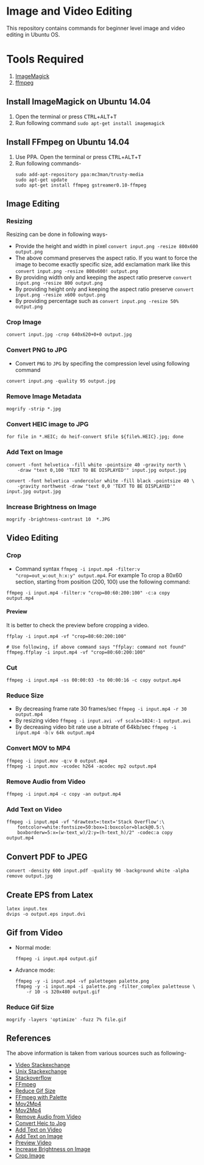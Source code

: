 # Image and Video Editing
This repository contains commands for beginner level image and video editing in Ubuntu OS.

# Tools Required
1. [ImageMagick](https://www.imagemagick.org/)
1. [ffmpeg](https://www.ffmpeg.org/)

## Install ImageMagick on Ubuntu 14.04
1. Open the terminal or press <kbd>CTRL</kbd>+<kbd>ALT</kbd>+<kbd>T</kbd>
1. Run following command `sudo apt-get install imagemagick`

## Install FFmpeg on Ubuntu 14.04
1. Use PPA. Open the terminal or press <kbd>CTRL</kbd>+<kbd>ALT</kbd>+<kbd>T</kbd>
1. Run following commands-
    ```console
    sudo add-apt-repository ppa:mc3man/trusty-media
    sudo apt-get update
    sudo apt-get install ffmpeg gstreamer0.10-ffmpeg
    ```

## Image Editing
### Resizing
Resizing can be done in following ways-
* Provide the height and width in pixel `convert input.png -resize 800x600 output.png`
* The above command preserves the aspect ratio. If you want to force the image to become exactly specific size, add exclamation mark like this `convert input.png -resize 800x600! output.png`
* By providing width only and keeping the aspect ratio preserve `convert input.png -resize 800 output.png`
* By providing height only and keeping the aspect ratio preserve `convert input.png -resize x600 output.png`
* By providing percentage such as `convert input.png -resize 50% output.png`

### Crop Image
```console
convert input.jpg -crop 640x620+0+0 output.jpg
```

### Convert PNG to JPG
* Convert `PNG` to `JPG` by specifing the compression level using following command
```console
convert input.png -quality 95 output.jpg
```

### Remove Image Metadata
```console
mogrify -strip *.jpg
```

### Convert HEIC image to JPG
```console
for file in *.HEIC; do heif-convert $file ${file%.HEIC}.jpg; done
```

### Add Text on Image
```console
convert -font helvetica -fill white -pointsize 40 -gravity north \
    -draw "text 0,100 'TEXT TO BE DISPLAYED'" input.jpg output.jpg

convert -font helvetica -undercolor white -fill black -pointsize 40 \
    -gravity northwest -draw "text 0,0 'TEXT TO BE DISPLAYED'" input.jpg output.jpg
```

### Increase Brightness on Image
```console
mogrify -brightness-contrast 10  *.JPG
```

## Video Editing
### Crop
* Command syntax `ffmpeg -i input.mp4 -filter:v "crop=out_w:out_h:x:y" output.mp4`. For example To crop a 80x60 section, starting from position (200, 100) use the following command:
```console
ffmpeg -i input.mp4 -filter:v "crop=80:60:200:100" -c:a copy output.mp4
```

#### Preview
It is better to check the preview before cropping a video. 
```console
ffplay -i input.mp4 -vf "crop=80:60:200:100"

# Use following, if above command says "ffplay: command not found" 
ffmpeg.ffplay -i input.mp4 -vf "crop=80:60:200:100"
```

### Cut
```console
ffmpeg -i input.mp4 -ss 00:00:03 -to 00:00:16 -c copy output.mp4
```

### Reduce Size
* By decreasing frame rate 30 frames/sec `ffmpeg -i input.mp4 -r 30 output.mp4`
* By resizing video `ffmpeg -i input.avi -vf scale=1024:-1 output.avi`
* By decreasing video bit rate use a bitrate of 64kb/sec `ffmpeg -i input.mp4 -b:v 64k output.mp4`

### Convert MOV to MP4
```console
ffmpeg -i input.mov -q:v 0 output.mp4
ffmpeg -i input.mov -vcodec h264 -acodec mp2 output.mp4
```

### Remove Audio from Video
```console
ffmpeg -i input.mp4 -c copy -an output.mp4 
```

### Add Text on Video
```console
ffmpeg -i input.mp4 -vf "drawtext=:text='Stack Overflow':\
    fontcolor=white:fontsize=50:box=1:boxcolor=black@0.5:\
    boxborderw=5:x=(w-text_w)/2:y=(h-text_h)/2" -codec:a copy output.mp4
```

## Convert PDF to JPEG
```console
convert -density 600 input.pdf -quality 90 -background white -alpha remove output.jpg
```

## Create EPS from Latex
```console
latex input.tex
dvips -o output.eps input.dvi 
```

## Gif from Video
* Normal mode:
    ```console
    ffmpeg -i input.mp4 output.gif
    ```
* Advance mode:
    ```console
    ffmpeg -y -i input.mp4 -vf palettegen palette.png
    ffmpeg -y -i input.mp4 -i palette.png -filter_complex paletteuse \
        -r 10 -s 320x480 output.gif
    ```

### Reduce Gif Size
```console
mogrify -layers 'optimize' -fuzz 7% file.gif
```

## References
The above information is taken from various sources such as following-
* [Video Stackexchange](http://video.stackexchange.com/a/4571)
* [Unix Stackexchange](http://unix.stackexchange.com/a/38380)
* [Stackoverflow](http://stackoverflow.com/a/28073732)
* [FFmpeg](https://trac.ffmpeg.org/wiki/Scaling%20(resizing)%20with%20ffmpeg)
* [Reduce Gif Size](https://stackoverflow.com/a/47343340)
* [FFmpeg with Palette](https://superuser.com/a/1049820)
* [Mov2Mp4](https://stackoverflow.com/a/12026739)
* [Mov2Mp4](https://mrcoles.com/convert-mov-mp4-ffmpeg/)
* [Remove Audio from Video](https://superuser.com/a/268986)
* [Convert Heic to Jpg](https://ubuntuhandbook.org/index.php/2021/06/open-heic-convert-jpg-png-ubuntu-20-04/)
* [Add Text on Video](https://stackoverflow.com/a/17624103)
* [Add Text on Image](https://stackoverflow.com/a/48966879)
* [Preview Video](https://video.stackexchange.com/a/4571)
* [Increase Brightness on Image](https://www.imagemagick.org/script/command-line-options.php#brightness-contrast)
* [Crop Image](https://superuser.com/a/1163824)
